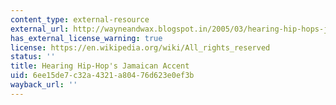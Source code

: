 ```yaml
---
content_type: external-resource
external_url: http://wayneandwax.blogspot.in/2005/03/hearing-hip-hops-jamaican-accent.html
has_external_license_warning: true
license: https://en.wikipedia.org/wiki/All_rights_reserved
status: ''
title: Hearing Hip-Hop's Jamaican Accent
uid: 6ee15de7-c32a-4321-a804-76d623e0ef3b
wayback_url: ''
---
```

